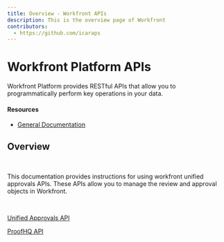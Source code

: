 ```yaml
---
title: Overview - Workfront APIs
description: This is the overview page of Workfront
contributors:
  - https://github.com/icaraps 
---
```


<Hero slots="heading, text"/>

# Workfront Platform APIs

Workfront Platform provides RESTful APIs that allow you to programmatically perform key operations in your data.

<Resources slots="heading, links"/>

#### Resources

* [General Documentation](https://experienceleague.adobe.com/en/docs/workfront)

## Overview
<br/>

This documentation provides instructions for using workfront unified approvals APIs. These APIs allow you to manage the review and approval objects in Workfront.

<br/>

[Unified Approvals API](/approvals/unified-approvals)

[ProofHQ API](/approvals/proofing)

<br/>
<br/>

